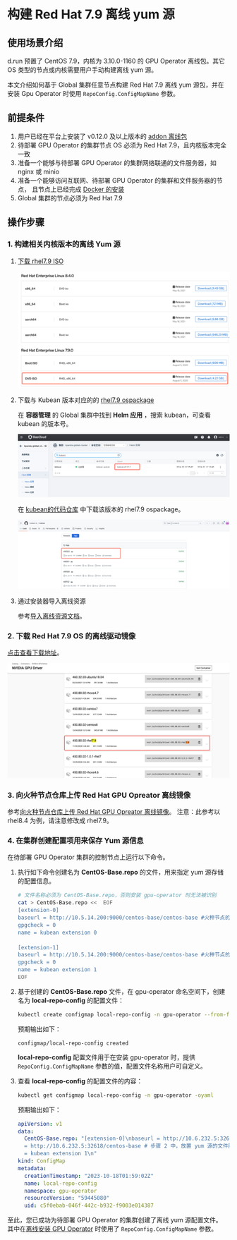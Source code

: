 # 构建 Red Hat 7.9 离线 yum 源

## 使用场景介绍

d.run 预置了 CentOS 7.9，内核为 3.10.0-1160 的 GPU Operator 离线包。其它 OS 类型的节点或内核需要用户手动构建离线 yum 源。

本文介绍如何基于 Global 集群任意节点构建 Red Hat 7.9 离线 yum 源包，并在安装 Gpu Operator 时使用 `RepoConfig.ConfigMapName` 参数。

## 前提条件
  
1. 用户已经在平台上安装了 v0.12.0 及以上版本的 [addon 离线包](../../../../download/addon/history.md)
2. 待部署 GPU Operator 的集群节点 OS 必须为 Red Hat 7.9，且内核版本完全一致
3. 准备一个能够与待部署 GPU Operator 的集群网络联通的文件服务器，如 nginx 或 minio
4. 准备一个能够访问互联网、待部署 GPU Operator 的集群和文件服务器的节点，
   且节点上已经完成 [Docker 的安装](https://docs.daocloud.io/install/community/kind/online.html#%E5%AE%89%E8%A3%85-docker)
5. Global 集群的节点必须为 Red Hat 7.9

## 操作步骤

### 1. 构建相关内核版本的离线 Yum 源

1. [下载 rhel7.9 ISO](https://developers.redhat.com/products/rhel/download#assembly-field-downloads-page-content-61451)

    ![下载 rhel7.9 ISO](../images/rhel7.9.png)

2. 下载与 Kubean 版本对应的的 [rhel7.9 ospackage](https://github.com/kubean-io/kubean/releases)

    在 **容器管理** 的 Global 集群中找到 **Helm 应用** ，搜索 kubean，可查看 kubean 的版本号。

    ![kubean](../images/kubean.png)

    在 [kubean的代码仓库](https://https://github.com/kubean-io/kubean/releases) 中下载该版本的 rhel7.9 ospackage。

    ![kubean 的代码仓库](../images/redhat0.12.2.png)

3. 通过安装器导入离线资源

    参考[导入离线资源文档](../../../../install/import.md)。

### 2. 下载 Red Hat 7.9 OS 的离线驱动镜像

[点击查看下载地址](https://catalog.ngc.nvidia.com/orgs/nvidia/containers/driver/tags)。

![driveimage](../images/driveimage.png)

### 3. 向火种节点仓库上传 Red Hat GPU Opreator 离线镜像

参考[向火种节点仓库上传 Red Hat GPU Opreator 离线镜像](./push_image_to_repo.md)。
注意：此参考以 rhel8.4 为例，请注意修改成 rhel7.9。

### 4. 在集群创建配置项用来保存 Yum 源信息
  
在待部署 GPU Operator 集群的控制节点上运行以下命令。
  
1. 执行如下命令创建名为 __CentOS-Base.repo__ 的文件，用来指定 yum 源存储的配置信息。
  
    ```bash
    # 文件名称必须为 CentOS-Base.repo，否则安装 gpu-operator 时无法被识别
    cat > CentOS-Base.repo <<  EOF
    [extension-0]
    baseurl = http://10.5.14.200:9000/centos-base/centos-base #火种节点的的文件服务器地址，一般为{火种节点 IP} + {9000 端口}
    gpgcheck = 0
    name = kubean extension 0
    
    [extension-1]
    baseurl = http://10.5.14.200:9000/centos-base/centos-base #火种节点的的文件服务器地址，一般为{火种节点 IP} + {9000 端口}
    gpgcheck = 0
    name = kubean extension 1
    EOF
    ```
  
2. 基于创建的 __CentOS-Base.repo__ 文件，在 gpu-operator 命名空间下，创建名为 __local-repo-config__ 的配置文件：
  
    ```bash
    kubectl create configmap local-repo-config -n gpu-operator --from-file=CentOS-Base.repo=/etc/yum.repos.d/extension.repo
    ```
      
    预期输出如下：
      
    ```console
    configmap/local-repo-config created
    ```
      
    __local-repo-config__ 配置文件用于在安装 gpu-operator 时，提供 `RepoConfig.ConfigMapName` 参数的值，配置文件名称用户可自定义。
  
3. 查看 __local-repo-config__ 的配置文件的内容：
  
    ```bash
    kubectl get configmap local-repo-config -n gpu-operator -oyaml
    ```
      
    预期输出如下：
      
    ```yaml
    apiVersion: v1
    data:
      CentOS-Base.repo: "[extension-0]\nbaseurl = http://10.6.232.5:32618/centos-base # 步骤 2 中，放置 yum 源的文件服务器路径 \ngpgcheck = 0\nname = kubean extension 0\n  \n[extension-1]\nbaseurl
      = http://10.6.232.5:32618/centos-base # 步骤 2 中，放置 yum 源的文件服务器路径 \ngpgcheck = 0\nname
      = kubean extension 1\n"
    kind: ConfigMap
    metadata:
      creationTimestamp: "2023-10-18T01:59:02Z"
      name: local-repo-config
      namespace: gpu-operator
      resourceVersion: "59445080"
      uid: c5f0ebab-046f-442c-b932-f9003e014387
    ```
  
至此，您已成功为待部署 GPU Operator 的集群创建了离线 yum 源配置文件。
其中在[离线安装 GPU Operator](./install_nvidia_driver_of_operator.md) 时使用了 `RepoConfig.ConfigMapName` 参数。
